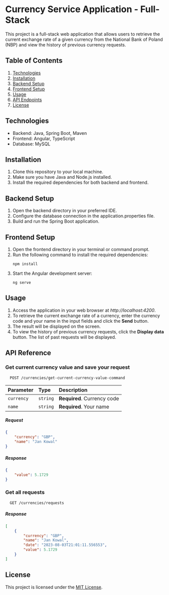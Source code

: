 
# Currency Service Application - Full-Stack

This project is a full-stack web application that allows users to retrieve the current exchange rate of a given currency from the National Bank of Poland (NBP) and view the history of previous currency requests.


## Table of Contents

1. [Technologies](#technologies)
2. [Installation](#installation)
3. [Backend Setup](#backend-setup)
4. [Frontend Setup](#frontend-setup)
5. [Usage](#usage)
6. [API Endpoints](#api-endpoints)
7. [License](#license)
   
## Technologies
- Backend: Java, Spring Boot, Maven
- Frontend: Angular, TypeScript
- Database: MySQL
  
## Installation

1. Clone this repository to your local machine.
2. Make sure you have Java and Node.js installed.
3. Install the required dependencies for both backend and frontend.

## Backend Setup

1. Open the backend directory in your preferred IDE.
2. Configure the database connection in the application.properties file.
3. Build and run the Spring Boot application.

## Frontend Setup

1. Open the frontend directory in your terminal or command prompt.
2. Run the following command to install the required dependencies:
    ```
    npm install
    ```
3. Start the Angular development server:
    ```
    ng serve
    ```
## Usage

1. Access the application in your web browser at *http://localhost:4200*.
2. To retrieve the current exchange rate of a currency, enter the currency code and your name in the input fields and click the **Send** button.
3. The result will be displayed on the screen.
4. To view the history of previous currency requests, click the **Display data** button. The list of past requests will be displayed.

## API Reference

### Get current currency value and save your request

```
  POST /currencies/get-current-currency-value-command
```

| Parameter | Type     | Description                |
| :-------- | :------- | :------------------------- |
| `currency` | `string` | **Required**. Currency code |
| `name` | `string` | **Required**. Your name |

##### Request

```json
{
    "currency": "GBP",
    "name": "Jan Kowal"
}
```

##### Response

```json
{
    "value": 5.1729
}
```

### Get all requests

```
  GET /currencies/requests
```

##### Response

```json
[
    {
        "currency": "GBP",
        "name": "Jan Kowal",
        "date": "2023-08-03T21:01:11.556553",
        "value": 5.1729
    }
]
```

## License

This project is licensed under the [MIT License](https://choosealicense.com/licenses/mit/).
